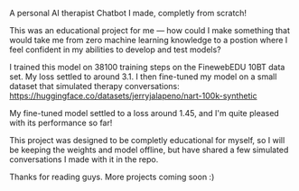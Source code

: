 A personal AI therapist Chatbot I made, completly from scratch!

This was an educational project for me — how could I make something that would take me from zero machine learning knowledge to a postion where I feel confident in my abilities to develop and test models?

I trained this model on 38100 training steps on the FinewebEDU 10BT data set. My loss settled to around 3.1. I then fine-tuned my model on a small dataset that simulated therapy conversations: https://huggingface.co/datasets/jerryjalapeno/nart-100k-synthetic

My fine-tuned model settled to a loss around 1.45, and I'm quite pleased with its performance so far!

This project was designed to be completly educational for myself, so I will be keeping the weights and model offline, but have shared a few simulated conversations I made with it in the repo.

Thanks for reading guys. More projects coming soon :)
